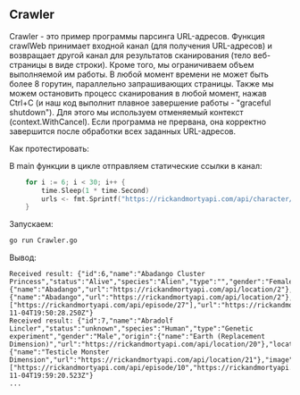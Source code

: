 

## Crawler

Crawler - это пример программы парсинга URL-адресов. Функция crawlWeb принимает входной канал (для получения URL-адресов) и возвращает другой канал для результатов сканирования (тело веб-страницы в виде строки). Кроме того, мы ограничиваем объем выполняемой им работы. В любой момент времени не может быть более 8 горутин, параллельно запрашивающих страницы. Также мы можем остановить процесс сканирования в любой момент, нажав Ctrl+C (и наш код выполнит плавное завершение работы - "graceful shutdown"). Для этого мы используем отменяемый контекст (context.WithCancel). Если программа не прервана, она корректно завершится после обработки всех заданных URL-адресов.

Как протестировать:

В main функции в цикле отправляем статические ссылки в канал:
```go
    for i := 6; i < 30; i++ {
        time.Sleep(1 * time.Second)
        urls <- fmt.Sprintf("https://rickandmortyapi.com/api/character/%d", i)
    }
```

Запускаем:
```bash
go run Crawler.go
```

Вывод:
```output
Received result: {"id":6,"name":"Abadango Cluster Princess","status":"Alive","species":"Alien","type":"","gender":"Female","origin":{"name":"Abadango","url":"https://rickandmortyapi.com/api/location/2"},"location":{"name":"Abadango","url":"https://rickandmortyapi.com/api/location/2"},"image":"https://rickandmortyapi.com/api/character/avatar/6.jpeg","episode":["https://rickandmortyapi.com/api/episode/27"],"url":"https://rickandmortyapi.com/api/character/6","created":"2017-11-04T19:50:28.250Z"}
Received result: {"id":7,"name":"Abradolf Lincler","status":"unknown","species":"Human","type":"Genetic experiment","gender":"Male","origin":{"name":"Earth (Replacement Dimension)","url":"https://rickandmortyapi.com/api/location/20"},"location":{"name":"Testicle Monster Dimension","url":"https://rickandmortyapi.com/api/location/21"},"image":"https://rickandmortyapi.com/api/character/avatar/7.jpeg","episode":["https://rickandmortyapi.com/api/episode/10","https://rickandmortyapi.com/api/episode/11"],"url":"https://rickandmortyapi.com/api/character/7","created":"2017-11-04T19:59:20.523Z"}
...
```
